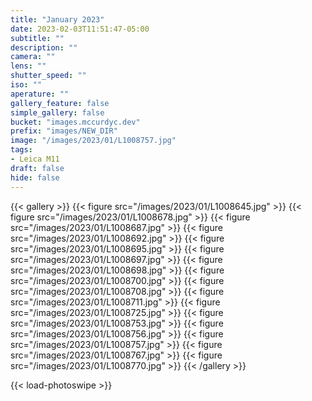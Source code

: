 ```yaml
---
title: "January 2023"
date: 2023-02-03T11:51:47-05:00
subtitle: ""
description: ""
camera: ""
lens: ""
shutter_speed: ""
iso: ""
aperature: ""
gallery_feature: false
simple_gallery: false
bucket: "images.mccurdyc.dev"
prefix: "images/NEW_DIR"
image: "/images/2023/01/L1008757.jpg"
tags:
- Leica M11
draft: false
hide: false
---
```


{{< gallery >}}
  {{< figure src="/images/2023/01/L1008645.jpg" >}}
  {{< figure src="/images/2023/01/L1008678.jpg" >}}
  {{< figure src="/images/2023/01/L1008687.jpg" >}}
  {{< figure src="/images/2023/01/L1008692.jpg" >}}
  {{< figure src="/images/2023/01/L1008695.jpg" >}}
  {{< figure src="/images/2023/01/L1008697.jpg" >}}
  {{< figure src="/images/2023/01/L1008698.jpg" >}}
  {{< figure src="/images/2023/01/L1008700.jpg" >}}
  {{< figure src="/images/2023/01/L1008708.jpg" >}}
  {{< figure src="/images/2023/01/L1008711.jpg" >}}
  {{< figure src="/images/2023/01/L1008725.jpg" >}}
  {{< figure src="/images/2023/01/L1008753.jpg" >}}
  {{< figure src="/images/2023/01/L1008756.jpg" >}}
  {{< figure src="/images/2023/01/L1008757.jpg" >}}
  {{< figure src="/images/2023/01/L1008767.jpg" >}}
  {{< figure src="/images/2023/01/L1008770.jpg" >}}
{{< /gallery >}}

{{< load-photoswipe >}}

